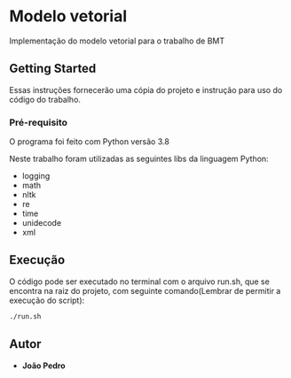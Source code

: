 # Modelo vetorial

Implementação do modelo vetorial para o trabalho de BMT

## Getting Started

Essas instruções fornecerão uma cópia do projeto e instrução para uso do código do trabalho.

### Pré-requisito

O programa foi feito com Python versão 3.8

Neste trabalho foram utilizadas as seguintes libs da linguagem Python:
- logging
- math
- nltk
- re
- time
- unidecode
- xml

## Execução

O código pode ser executado no terminal com o
arquivo run.sh, que se encontra na raiz do projeto, com seguinte 
comando(Lembrar de permitir a execução do script):

```sh
./run.sh
```

## Autor

  - **João Pedro**
